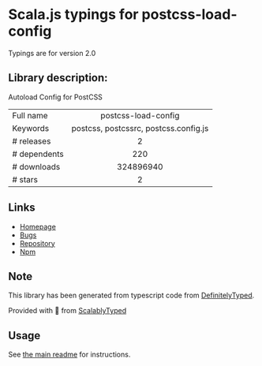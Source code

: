 
# Scala.js typings for postcss-load-config

Typings are for version 2.0

## Library description:
Autoload Config for PostCSS

|                    |                 |
| ------------------ | :-------------: |
| Full name          | postcss-load-config |
| Keywords           | postcss, postcssrc, postcss.config.js |
| # releases         | 2 |
| # dependents       | 220 |
| # downloads        | 324896940 |
| # stars            | 2 |

## Links
- [Homepage](https://github.com/postcss/postcss-load-config#readme)
- [Bugs](https://github.com/postcss/postcss-load-config/issues)
- [Repository](https://github.com/postcss/postcss-load-config)
- [Npm](https://www.npmjs.com/package/postcss-load-config)
    


## Note
This library has been generated from typescript code from [DefinitelyTyped](https://definitelytyped.org).

Provided with :purple_heart: from [ScalablyTyped](https://github.com/oyvindberg/ScalablyTyped)

## Usage
See [the main readme](../../readme.md) for instructions.


